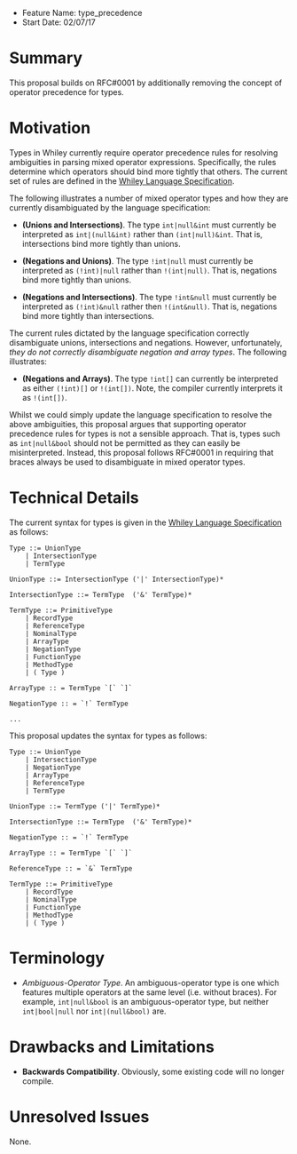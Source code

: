- Feature Name: type_precedence
- Start Date: 02/07/17

# Summary

This proposal builds on RFC#0001 by additionally removing the concept
of operator precedence for types.  

# Motivation

Types in Whiley currently require operator precedence rules for
resolving ambiguities in parsing mixed operator
expressions. Specifically, the rules determine which operators should
bind more tightly that others.  The current set of rules are defined in the
[Whiley Language Specification](http://whiley.org/download/WhileyLanguageSpec.pdf).

The following illustrates a number of mixed operator types and how
they are currently disambiguated by the language specification:

- **(Unions and Intersections)**.  The type `int|null&int` must
  currently be interpreted as `int|(null&int)` rather than
  `(int|null)&int`.  That is, intersections bind more tightly than
  unions.

- **(Negations and Unions)**.  The type `!int|null` must currently be
interpreted as `(!int)|null` rather than `!(int|null)`.  That is,
negations bind more tightly than unions.

- **(Negations and Intersections)**.  The type `!int&null` must currently be
interpreted as `(!int)&null` rather then `!(int&null)`.  That is,
negations bind more tightly than intersections.

The current rules dictated by the language specification correctly
disambiguate unions, intersections and negations.  However,
unfortunately, _they do not correctly disambiguate negation and array
types_.  The following illustrates:

- **(Negations and Arrays)**.  The type `!int[]` can currently be
interpreted as either `(!int)[]` or `!(int[])`.  Note, the compiler
currently interprets it as `!(int[])`.

Whilst we could simply update the language specification to resolve
the above ambiguities, this proposal argues that supporting operator
precedence rules for types is not a sensible approach.  That is, types
such as `int|null&bool` should not be permitted as they can easily be
misinterpreted.  Instead, this proposal follows RFC#0001 in requiring
that braces always be used to disambiguate in mixed operator types.

# Technical Details

The current syntax for types is given in the
[Whiley Language Specification](http://whiley.org/download/WhileyLanguageSpec.pdf)
as follows:

```
Type ::= UnionType
	| IntersectionType
	| TermType

UnionType ::= IntersectionType ('|' IntersectionType)*

IntersectionType ::= TermType  ('&' TermType)*

TermType ::= PrimitiveType
	| RecordType
	| ReferenceType
	| NominalType
	| ArrayType
	| NegationType
	| FunctionType
	| MethodType
	| ( Type )

ArrayType :: = TermType `[` `]`

NegationType :: = `!` TermType

...
```

This proposal updates the syntax for types as follows:

```
Type ::= UnionType
    | IntersectionType
    | NegationType
    | ArrayType
    | ReferenceType
    | TermType

UnionType ::= TermType ('|' TermType)*

IntersectionType ::= TermType  ('&' TermType)*

NegationType :: = `!` TermType

ArrayType :: = TermType `[` `]`

ReferenceType :: = `&` TermType

TermType ::= PrimitiveType
	| RecordType
	| NominalType
	| FunctionType
	| MethodType
	| ( Type )
```

# Terminology

* *Ambiguous-Operator Type*.  An ambiguous-operator type is one
  which features multiple operators at the same level (i.e. without
  braces). For example, `int|null&bool` is an ambiguous-operator type,
  but neither `int|bool|null` nor `int|(null&bool)` are.

# Drawbacks and Limitations

* **Backwards Compatibility**.  Obviously, some existing code will no
  longer compile.

# Unresolved Issues

None.
